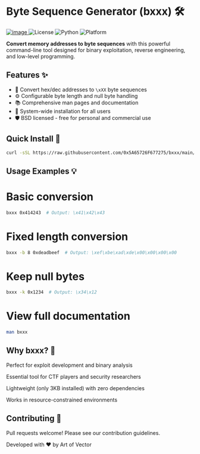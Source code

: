# Byte Sequence Generator (bxxx) 🛠️
[![image](https://github.com/user-attachments/assets/bf93ae60-ea91-443d-8153-59765052fb83)
](https://lh3.googleusercontent.com/fife/ALs6j_HsTevBdZ0LORVPeoLyUEDX2ZKgmagDhw2b24krnk9r4G4tgG4UYboOak5f633CTM6S6jgK2DbWEiP2_NLbw4g73tKIoRdx3e09qWqODh-dOmeSIsIdcqf-jr5YeryKQk1ZyIyTPIsJd2Vlj20U5yNGSNBOj4FajXkGaeSDjjt-7Zxz7QjHVKRgrPQm94yOpiLGgz2uaMgllBpjbvXq-xMJdM2aTMABD2ltiNnxVAdugXU6NMQc0dyhebe3sPGjEPCl2OSVmRNlhLMckQgQjoR5cQoBYFcHYKYmobZEIibw1n1x9VxWc_da1lAOI_8iSXjOqKC1PPydaycjVwmkc8lhOHMvWr9rZqlmraaY57FeA0ktWKXjFoT5iX4psCC-FSHJ-WXCLV_SpxVgh0qoMfkBfnJg_3KSgVGfFqBJkV2K3pjp1P3wyii90LbJtSdqPPlp8AW2nf64J0HNTXe4j26kzHXEaB0QWZMEnfvL3g8AW2T_-tEZD-iSe-w8f7DaqOJosElNUuG7GG7BwHSyY7MEgs0akI8l-hv2s4wdz-1hdnNwbJj746oNrvrTJPLWgfcxpF7GhwynxRXeNFjnKmA8ISNVaPwHFG5l269FhRDlIoIO9mrDArbUmYSiW6fcKzEC109CoxGi3yNJLVc30A8it5gfzF2HtNVHnSY9GXfv5jjRHumB-CW2v-1gQnKd0D6BjbOZbG_YP2E9Zot8reU1TD7IhtIbQ0p9AmQ9ut-rH7qnQdBcGLXw7kjAr3ESEHVV-unwe6RkcSls4WztE3ZIeaQ3dBhDn6lL_tVUkHw0G9_ja3VEshn1bpLDONV1lQWuP3rbRThgFjYw-enPviKGpgTedfMF-J6J5XBOl9TPLt-4CzgOnUfYt7WXv9OPtSRX9MfjbS5TdcgwyUtSddVrlEl-xLJG9XOYptuHcM2qCsISESrY0X4Xc2P8_ry7xucKRhOkPZG3rKgquwCl2qlWF3NlG-B-HdiYIH08lqHVOVo1f2S8dpwY5cWCuBjKXTWdjp-5phvoMcc_PTAeWwpJ3sz1m_eTHTJtCZczCuXJSSOISMrtPMZiDyHkPcYgpx1ZNn0F-Cpg4NgMHMY302ZnUJ4zVinXI6w_t98AzMFQR9BbDXSrmF8rhSGOsNryswkT6t4to2HHpl6L8N8GvO-MacQutA7Tp6r7wm5ArMcYP8Y6xdP2tSITQ3rNZCCenlhTh4ZZQdP8uAsp3b7kH0RamdpMbfbcB00mIc0PQZXpvNYhRZ-6TEqV6zMn2mxLCnLlp5LSuMqhvenY1wmxbdQo4Q4nr1bezd0Q6lT1PgSflowfz48a9ybRArtYXRlA_7ppfOB9VH5UML5GVVRGfSXLaj-EuJ5MsqbkRtE-_JxXsUaY5SQ=s512)
![License](https://img.shields.io/badge/License-BSD-blue)
![Python](https://img.shields.io/badge/Python-3.6+-blue)
![Platform](https://img.shields.io/badge/Platform-Linux%20|%20macOS-lightgrey)

**Convert memory addresses to byte sequences** with this powerful command-line tool designed for binary exploitation, reverse engineering, and low-level programming.
## Features ✨

- 🔢 Convert hex/dec addresses to `\xXX` byte sequences
- ⚙️ Configurable byte length and null byte handling
- 📚 Comprehensive man pages and documentation
- 🐧 System-wide installation for all users
- 🛡️ BSD licensed - free for personal and commercial use

## Quick Install 🚀

```bash
curl -sSL https://raw.githubusercontent.com/0x5A65726F677275/bxxx/main/install.sh | sudo bash
```

## Usage Examples 💡
# Basic conversion
```bash
bxxx 0x414243  # Output: \x41\x42\x43
```
# Fixed length conversion
```bash
bxxx -b 8 0xdeadbeef  # Output: \xef\xbe\xad\xde\x00\x00\x00\x00
```
# Keep null bytes
```bash
bxxx -k 0x1234  # Output: \x34\x12
```
# View full documentation
```bash
man bxxx
```
## Why bxxx? 🤔
Perfect for exploit development and binary analysis

Essential tool for CTF players and security researchers

Lightweight (only 3KB installed) with zero dependencies

Works in resource-constrained environments

## Contributing 🤝
Pull requests welcome! Please see our contribution guidelines.

Developed with ❤️ by Art of Vector
